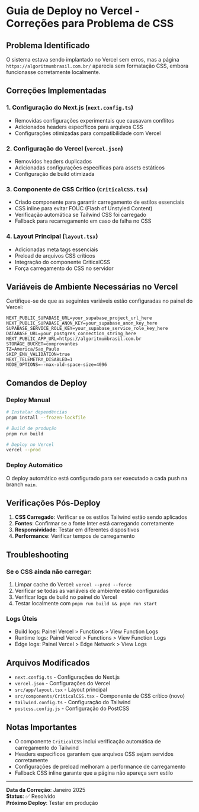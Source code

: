 # Guia de Deploy no Vercel - Correções para Problema de CSS

## Problema Identificado
O sistema estava sendo implantado no Vercel sem erros, mas a página `https://algoritmumbrasil.com.br/` aparecia sem formatação CSS, embora funcionasse corretamente localmente.

## Correções Implementadas

### 1. Configuração do Next.js (`next.config.ts`)
- Removidas configurações experimentais que causavam conflitos
- Adicionados headers específicos para arquivos CSS
- Configurações otimizadas para compatibilidade com Vercel

### 2. Configuração do Vercel (`vercel.json`)
- Removidos headers duplicados
- Adicionadas configurações específicas para assets estáticos
- Configuração de build otimizada

### 3. Componente de CSS Crítico (`CriticalCSS.tsx`)
- Criado componente para garantir carregamento de estilos essenciais
- CSS inline para evitar FOUC (Flash of Unstyled Content)
- Verificação automática se Tailwind CSS foi carregado
- Fallback para recarregamento em caso de falha no CSS

### 4. Layout Principal (`layout.tsx`)
- Adicionadas meta tags essenciais
- Preload de arquivos CSS críticos
- Integração do componente CriticalCSS
- Força carregamento do CSS no servidor

## Variáveis de Ambiente Necessárias no Vercel

Certifique-se de que as seguintes variáveis estão configuradas no painel do Vercel:

```env
NEXT_PUBLIC_SUPABASE_URL=your_supabase_project_url_here
NEXT_PUBLIC_SUPABASE_ANON_KEY=your_supabase_anon_key_here
SUPABASE_SERVICE_ROLE_KEY=your_supabase_service_role_key_here
DATABASE_URL=your_postgres_connection_string_here
NEXT_PUBLIC_APP_URL=https://algoritmumbrasil.com.br
STORAGE_BUCKET=comprovantes
TZ=America/Sao_Paulo
SKIP_ENV_VALIDATION=true
NEXT_TELEMETRY_DISABLED=1
NODE_OPTIONS=--max-old-space-size=4096
```

## Comandos de Deploy

### Deploy Manual
```bash
# Instalar dependências
pnpm install --frozen-lockfile

# Build de produção
pnpm run build

# Deploy no Vercel
vercel --prod
```

### Deploy Automático
O deploy automático está configurado para ser executado a cada push na branch `main`.

## Verificações Pós-Deploy

1. **CSS Carregado**: Verificar se os estilos Tailwind estão sendo aplicados
2. **Fontes**: Confirmar se a fonte Inter está carregando corretamente
3. **Responsividade**: Testar em diferentes dispositivos
4. **Performance**: Verificar tempos de carregamento

## Troubleshooting

### Se o CSS ainda não carregar:
1. Limpar cache do Vercel: `vercel --prod --force`
2. Verificar se todas as variáveis de ambiente estão configuradas
3. Verificar logs de build no painel do Vercel
4. Testar localmente com `pnpm run build && pnpm run start`

### Logs Úteis
- Build logs: Painel Vercel > Functions > View Function Logs
- Runtime logs: Painel Vercel > Functions > View Function Logs
- Edge logs: Painel Vercel > Edge Network > View Logs

## Arquivos Modificados

- `next.config.ts` - Configurações do Next.js
- `vercel.json` - Configurações do Vercel
- `src/app/layout.tsx` - Layout principal
- `src/components/CriticalCSS.tsx` - Componente de CSS crítico (novo)
- `tailwind.config.ts` - Configuração do Tailwind
- `postcss.config.js` - Configuração do PostCSS

## Notas Importantes

- O componente `CriticalCSS` inclui verificação automática de carregamento do Tailwind
- Headers específicos garantem que arquivos CSS sejam servidos corretamente
- Configurações de preload melhoram a performance de carregamento
- Fallback CSS inline garante que a página não apareça sem estilo

---

**Data da Correção**: Janeiro 2025  
**Status**: ✅ Resolvido  
**Próximo Deploy**: Testar em produção